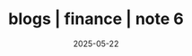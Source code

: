 ---
layout: post
title: blogs | finance | note 6
date: 2025-05-22
post_no: 4
post_name: TBD
excerpt: TBD
---